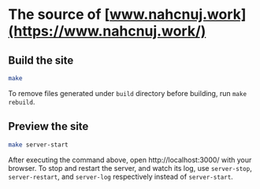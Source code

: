 # The source of [www.nahcnuj.work](https://www.nahcnuj.work/)

## Build the site

```sh
make
```

To remove files generated under `build` directory before building, run `make rebuild`.

## Preview the site

```sh
make server-start
```

After executing the command above, open http://localhost:3000/ with your browser.
To stop and restart the server, and watch its log, use `server-stop`, `server-restart`, and `server-log` respectively instead of `server-start`.
